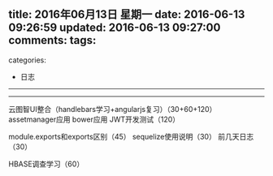 title: 2016年06月13日 星期一
date: 2016-06-13 09:26:59
updated: 2016-06-13 09:27:00
comments:
tags:
- 
categories:
- 日志

---



---

云图智UI整合（handlebars学习+angularjs复习）（30+60+120）
assetmanager应用
bower应用
JWT开发测试（120）

module.exports和exports区别（45）
sequelize使用说明（30）
前几天日志（30）

HBASE调查学习（60）

